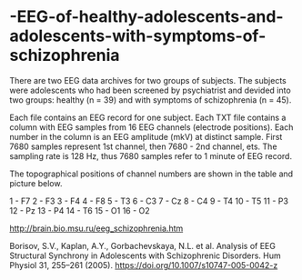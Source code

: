 # -EEG-of-healthy-adolescents-and-adolescents-with-symptoms-of-schizophrenia
There are two EEG data archives for two groups of subjects. The subjects were adolescents who had been screened by psychiatrist and devided into two groups: healthy (n = 39) and with symptoms of schizophrenia (n = 45).

Each file contains an EEG record for one subject. Each TXT file contains a column with EEG samples from 16 EEG channels (electrode positions). Each number in the column is an EEG amplitude (mkV) at distinct sample. First 7680 samples represent 1st channel, then 7680 - 2nd channel, ets. The sampling rate is 128 Hz, thus 7680 samples refer to 1 minute of EEG record.

The topographical positions of channel numbers are shown in the table and picture below.

1 - F7
2 - F3
3 - F4
4 - F8
5 - T3
6 - C3
7 - Cz
8 - C4
9 - T4
10 - T5
11 - P3
12 - Pz
13 - P4
14 - T6
15 - O1
16 - O2

http://brain.bio.msu.ru/eeg_schizophrenia.htm

Borisov, S.V., Kaplan, A.Y., Gorbachevskaya, N.L. et al. Analysis of EEG Structural Synchrony in Adolescents with Schizophrenic Disorders. Hum Physiol 31, 255–261 (2005). https://doi.org/10.1007/s10747-005-0042-z
